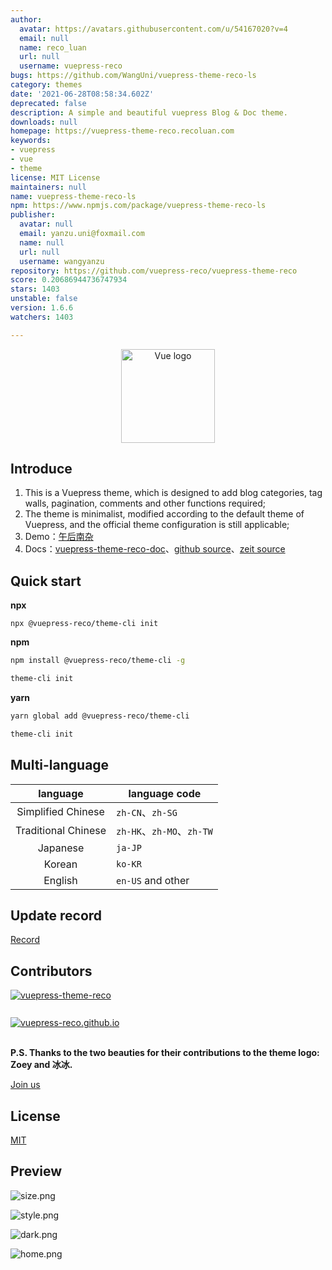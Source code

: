 ```yaml
---
author:
  avatar: https://avatars.githubusercontent.com/u/54167020?v=4
  email: null
  name: reco_luan
  url: null
  username: vuepress-reco
bugs: https://github.com/WangUni/vuepress-theme-reco-ls
category: themes
date: '2021-06-28T08:58:34.602Z'
deprecated: false
description: A simple and beautiful vuepress Blog & Doc theme.
downloads: null
homepage: https://vuepress-theme-reco.recoluan.com
keywords:
- vuepress
- vue
- theme
license: MIT License
maintainers: null
name: vuepress-theme-reco-ls
npm: https://www.npmjs.com/package/vuepress-theme-reco-ls
publisher:
  avatar: null
  email: yanzu.uni@foxmail.com
  name: null
  url: null
  username: wangyanzu
repository: https://github.com/vuepress-reco/vuepress-theme-reco
score: 0.20686944736747934
stars: 1403
unstable: false
version: 1.6.6
watchers: 1403

---
```


<p align="center"><a href="https://vuejs.org" target="_blank" rel="noopener noreferrer"><img width="150" src="https://i.loli.net/2020/01/13/TPKA1wp6s4ufSm2.png" alt="Vue logo"></a></p>

## Introduce

1. This is a Vuepress theme, which is designed to add blog categories, tag walls, pagination, comments and other functions required;
2. The theme is minimalist, modified according to the default theme of Vuepress, and the official theme configuration is still applicable;
3. Demo：[午后南杂](https://recoluan.com) 
4. Docs：[vuepress-theme-reco-doc](https://vuepress-theme-reco.recoluan.com)、[github source](https://vuepress.github.io)、[zeit source](https://vuepress-reco-doc.now.sh)

## Quick start

**npx**

```
npx @vuepress-reco/theme-cli init
```

**npm**

```bash
npm install @vuepress-reco/theme-cli -g

theme-cli init
```

**yarn**

```bash
yarn global add @vuepress-reco/theme-cli

theme-cli init
```

## Multi-language

|language|language code|
|:-:|-|
|Simplified Chinese|`zh-CN`、`zh-SG`|
|Traditional Chinese|`zh-HK`、`zh-MO`、`zh-TW`|
|Japanese|`ja-JP`|
|Korean|`ko-KR`|
|English|`en-US` and other|

## Update record

[Record](https://github.com/vuepress-reco/vuepress-theme-reco/blob/develop/CHANGELOG.md)

## Contributors

<a style="display: block;margin-top: 10px" href="https://github.com/vuepress-reco/vuepress-theme-reco/graphs/contributors" target="_black">
  <img 
    alt="vuepress-theme-reco" 
    src="https://img.shields.io/github/contributors/vuepress-reco/vuepress-theme-reco?style=for-the-badge&logo=github&label=vuepress-theme-reco" />
</a>

<br />

<a style="display: block;margin-top: 10px" href="https://github.com/vuepress-reco/vuepress-reco.github.io/graphs/contributors" target="_black">
  <img 
    alt="vuepress-reco.github.io" 
    src="https://img.shields.io/github/contributors/vuepress-reco/vuepress-reco.github.io?style=for-the-badge&logo=github&label=vuepress-reco.github.io" />
</a>

<br />

**P.S. Thanks to the two beauties for their contributions to the theme logo: Zoey and 冰冰.**

[Join us](https://www.notion.so/vuepress-reco-f8a7a55d18e042929931b612f170dbf4)

## License
[MIT](https://github.com/recoluan/vuepress-theme-reco/blob/master/LICENSE)

## Preview

![size.png](https://i.loli.net/2020/01/13/nCbXp13lRG2TNeD.png)

![style.png](https://i.loli.net/2020/01/13/ke1VirShQRLnEd7.png)

![dark.png](https://i.loli.net/2020/01/13/Lj6XbwdmDFCYH9k.png)

![home.png](https://i.loli.net/2020/01/13/nra3kbYSlxojmw4.png)
